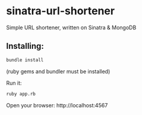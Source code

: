 sinatra-url-shortener
=====================

Simple URL shortener, written on Sinatra & MongoDB

Installing:
----------

```bash
bundle install
```

(ruby gems and bundler must be installed)

Run it: 
```bash
ruby app.rb
```

Open your browser: http://localhost:4567
